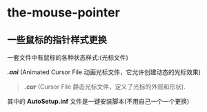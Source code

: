 # the-mouse-pointer
## 一些鼠标的指针样式更换
一套文件中有鼠标的各种状态样式:(光标文件)

***.ani*** (Animated Cursor File 动画光标文件，它允许创建动态的光标效果) 
    
>***.cur*** (Cursor File 静态光标文件，定义了光标的外观和形状).

其中的 **AutoSetup.inf** 文件是一键安装脚本(不用自己一个一个更换)
